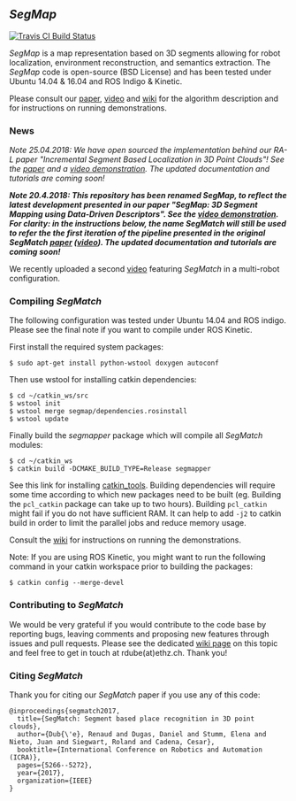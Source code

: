 ## *SegMap*

[![Travis CI Build Status](https://travis-ci.org/ICRA2017/segmap.svg?branch=reproducible)](https://travis-ci.org/ICRA2017/segmap)

*SegMap* is a map representation based on 3D segments allowing for robot localization, environment reconstruction, and semantics extraction. The *SegMap* code is open-source (BSD License) and has been tested under Ubuntu 14.04 & 16.04 and ROS Indigo & Kinetic. 

Please consult our [paper](https://arxiv.org/pdf/1609.07720v1.pdf), [video](https://www.youtube.com/watch?v=iddCgYbgpjE) and [wiki](https://github.com/ethz-asl/segmatch/wiki) for the algorithm description and for instructions on running demonstrations.

### News

*Note 25.04.2018: We have open sourced the implementation behind our RA-L paper "Incremental Segment Based Localization in 3D Point Clouds"!  See the [paper](https://ieeexplore.ieee.org/document/8283725/) and a [video demonstration](https://youtu.be/cHfs3HLzc2Y). The updated documentation and tutorials are coming soon!* 

__*Note 20.4.2018: This repository has been renamed SegMap, to reflect the latest development presented in our paper "*SegMap: 3D Segment Mapping using Data-Driven Descriptors*". See the [video demonstration](https://youtu.be/CMk4w4eRobg). For clarity: in the instructions below, the name *SegMatch* will still be used to refer the the first iteration of the pipeline presented in the original *SegMatch* [paper](https://arxiv.org/pdf/1609.07720v1.pdf) ([video](https://www.youtube.com/watch?v=iddCgYbgpjE)). The updated documentation and tutorials are coming soon!*__

We recently uploaded a second [video](https://www.youtube.com/watch?v=JJhEkIA1xSE) featuring *SegMatch* in a multi-robot configuration. 

### Compiling *SegMatch*
The following configuration was tested under Ubuntu 14.04 and ROS indigo. Please see the final note if you want to compile under ROS Kinetic.

First install the required system packages:
```
$ sudo apt-get install python-wstool doxygen autoconf
```
Then use wstool for installing catkin dependencies:
```
$ cd ~/catkin_ws/src
$ wstool init
$ wstool merge segmap/dependencies.rosinstall
$ wstool update
```
Finally build the *segmapper* package which will compile all *SegMatch* modules:
```
$ cd ~/catkin_ws
$ catkin build -DCMAKE_BUILD_TYPE=Release segmapper
```
See this link for installing [catkin_tools](http://catkin-tools.readthedocs.io/en/latest/installing.html). Building dependencies will require some time according to which new packages need to be built (eg. Building the `pcl_catkin` package can take up to two hours). Building `pcl_catkin` might fail if you do not have sufficient RAM. It can help to add `-j2` to catkin build in order to limit the parallel jobs and reduce memory usage.

Consult the [wiki](https://github.com/ethz-asl/segmatch/wiki) for instructions on running the demonstrations.

Note: If you are using ROS Kinetic, you might want to run the following command in your catkin workspace prior to building the packages:
```
$ catkin config --merge-devel
```

### Contributing to *SegMatch*

We would be very grateful if you would contribute to the code base by reporting bugs, leaving comments and proposing new features through issues and pull requests. Please see the dedicated [wiki page](https://github.com/ethz-asl/segmatch/wiki/Contributing-to-SegMatch) on this topic and feel free to get in touch at rdube(at)ethz.ch. Thank you!

### Citing *SegMatch*

Thank you for citing our *SegMatch* paper if you use any of this code: 
```
@inproceedings{segmatch2017,
  title={SegMatch: Segment based place recognition in 3D point clouds},
  author={Dub{\'e}, Renaud and Dugas, Daniel and Stumm, Elena and Nieto, Juan and Siegwart, Roland and Cadena, Cesar},
  booktitle={International Conference on Robotics and Automation (ICRA)},
  pages={5266--5272},
  year={2017},
  organization={IEEE}
}
```
